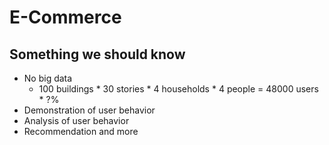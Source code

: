 # E-Commerce
## Something we should know
- No big data
  - 100 buildings * 30 stories * 4 households * 4 people = 48000 users * ?%
- Demonstration of user behavior
- Analysis of user behavior
- Recommendation and more
